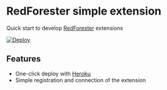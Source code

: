 # RedForester simple extension

Quick start to develop [RedForester](https://redforester.com/en/main-page/) extensions

[![Deploy](https://www.herokucdn.com/deploy/button.png)](https://heroku.com/deploy?template=https://github.com/RedForester/test-extension)

## Features

 - One-click deploy with [Heroku](https://heroku.com)
 - Simple registration and connection of the extension
